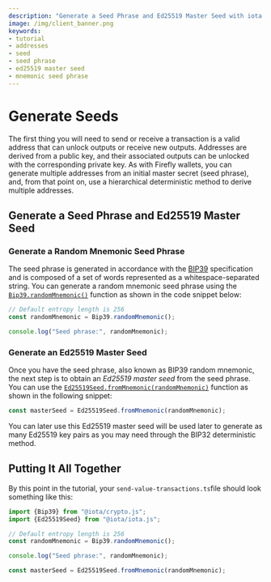 ```yaml
---
description: "Generate a Seed Phrase and Ed25519 Master Seed with iota.js."
image: /img/client_banner.png
keywords:
- tutorial
- addresses
- seed
- seed phrase
- ed25519 master seed
- mnemonic seed phrase
---
```


# Generate Seeds

The first thing you will need to send or receive a transaction is a valid address that can unlock outputs or receive new
outputs. Addresses are derived from a public key, and their associated outputs can be unlocked with the corresponding
private key. As with Firefly wallets, you can generate multiple addresses from an initial master secret (seed phrase),
and, from that point on, use a hierarchical deterministic method to derive multiple addresses.

## Generate a Seed Phrase and Ed25519 Master Seed

### Generate a Random Mnemonic Seed Phrase

The seed phrase is generated in accordance with
the [BIP39](https://github.com/bitcoin/bips/blob/master/bip-0039.mediawiki) specification and is composed of a set of
words represented as a whitespace-separated string. You can generate a random mnemonic seed phrase using the
[`Bip39.randomMnemonic()`](../../references/crypto/classes/Bip39#randommnemonic) function as shown in the code snippet
below:

```typescript
// Default entropy length is 256
const randomMnemonic = Bip39.randomMnemonic();

console.log("Seed phrase:", randomMnemonic);
```

### Generate an Ed25519 Master Seed

Once you have the seed phrase, also known as BIP39 random mnemonic, the next step is to obtain an *Ed25519 master seed*
from the seed phrase. You can use the
[`Ed25519Seed.fromMnemonic(randomMnemonic)`](../../references/client/classes/Ed25519Seed#frommnemonic) function as shown
in the following snippet:

```typescript
const masterSeed = Ed25519Seed.fromMnemonic(randomMnemonic);
```

You can later use this Ed25519 master seed will be used later to generate as many Ed25519 key pairs as you may need
through the BIP32 deterministic method.

## Putting It All Together

By this point in the tutorial, your `send-value-transactions.ts`file should look something like this:

```typescript
import {Bip39} from "@iota/crypto.js";
import {Ed25519Seed} from "@iota/iota.js";

// Default entropy length is 256
const randomMnemonic = Bip39.randomMnemonic();

console.log("Seed phrase:", randomMnemonic);

const masterSeed = Ed25519Seed.fromMnemonic(randomMnemonic);
```